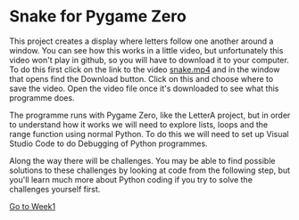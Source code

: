 # Snake for Pygame Zero

This project creates a display where letters follow one another around a window. You can see how this works in a little video, but unfortunately this video won't play in github, so you will have to download it to your computer. To do this first click on the link to the video [snake.mp4](snake.mp4) and in the window that opens find the Download button. Click on this and choose where to save the video. Open the video file once it's downloaded to see what this programme does.

The programme runs with Pygame Zero, like the LetterA project, but in order to understand how it works we will need to explore lists, loops and the range function using normal Python. To do this we will need to set up Visual Studio Code to do Debugging of Python programmes.

Along the way there will be challenges. You may be able to find possible solutions to these challenges by looking at code from the following step, but you'll learn much more about Python coding if you try to solve the challenges yourself first.

[Go to Week1](Week1-Debugging/Step1-display_letter_S/README.md)
